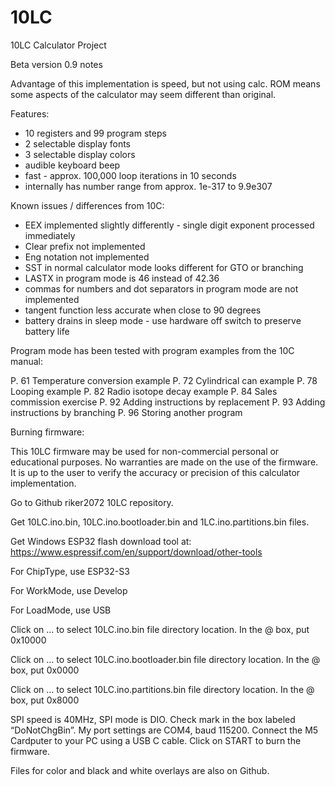 # 10LC

10LC Calculator Project

Beta version 0.9 notes

Advantage of this implementation is speed, but not using calc. ROM means some aspects of the calculator may seem different than original.  

Features:

- 10 registers and 99 program steps
- 2 selectable display fonts
- 3 selectable display colors
- audible keyboard beep
- fast - approx. 100,000 loop iterations in 10 seconds
- internally has number range from approx. 1e-317  to 9.9e307

Known issues / differences from 10C:

- EEX implemented slightly differently - single digit exponent processed immediately
- Clear prefix not implemented
- Eng notation not implemented
- SST in normal calculator mode looks different for GTO or branching
- LASTX in program mode is 46 instead of 42.36
- commas for numbers and dot separators in program mode are not implemented
- tangent function less accurate when close to 90 degrees
- battery drains in sleep mode - use hardware off switch to preserve battery life

Program mode has been tested with program examples from the 10C manual:

P. 61 Temperature conversion example
P. 72 Cylindrical can example
P. 78 Looping example
P. 82 Radio isotope decay example
P. 84 Sales commission exercise
P. 92 Adding instructions by replacement
P. 93 Adding instructions by branching
P. 96 Storing another program


Burning firmware:

This 10LC firmware may be used for non-commercial personal or educational purposes.  No warranties are made on the use of the firmware.  It is up to the user to verify the accuracy or precision of this calculator implementation.

Go to Github riker2072 10LC repository.

Get 10LC.ino.bin, 10LC.ino.bootloader.bin and 1LC.ino.partitions.bin files.

Get Windows ESP32 flash download tool at: https://www.espressif.com/en/support/download/other-tools

For ChipType, use ESP32-S3

For WorkMode, use Develop

For LoadMode, use USB

Click on … to select 10LC.ino.bin file directory location.  In the @ box, put 0x10000

Click on … to select 10LC.ino.bootloader.bin file directory location.  In the @ box, put 0x0000

Click on … to select 10LC.ino.partitions.bin file directory location.  In the @ box, put 0x8000

SPI speed is 40MHz, SPI mode is DIO.  Check mark in the box labeled “DoNotChgBin”.  My port settings are COM4, baud 115200.  Connect the M5 Cardputer to your PC using a USB C cable.  Click on START to burn the firmware.

Files for color and black and white overlays are also on Github.




